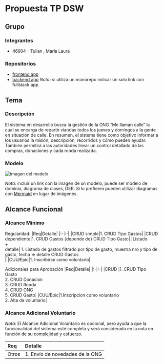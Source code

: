 # Propuesta TP DSW

## Grupo
### Integrantes
* 46904 - Tulian , Maria Laura

### Repositorios
* [frontend app](http://hyperlinkToGihubOrGitlab)
* [backend app](http://hyperlinkToGihubOrGitlab)
*Nota*: si utiliza un monorepo indicar un solo link con fullstack app.

## Tema
### Descripción
El sistema en desarrollo busca la gestión de la ONG “Me llaman calle” la cual se encarga de repartir viandas todos los jueves y domingos a la gente en situación de calle. 
En resumen, el sistema tiene como objetivo informar a los usuarios la misión, descripción, recorridos y cómo pueden ayudar. También permitirá a las autoridades llevar un control detallado de las compras, donaciones y cada ronda realizada.


### Modelo
![imagen del modelo]()

*Nota*: incluir un link con la imagen de un modelo, puede ser modelo de dominio, diagrama de clases, DER. Si lo prefieren pueden utilizar diagramas con [Mermaid](https://mermaid.js.org) en lugar de imágenes.

## Alcance Funcional 

### Alcance Mínimo



Regularidad:
|Req|Detalle|
|:-|:-|
|CRUD simple|1. CRUD Tipo Gastos|
|CRUD dependiente|1. CRUD Gastos {depende de} CRUD Tipo Gasto|
|Listado<br>+<br>detalle| 1. Listado de gastos filtrado por tipo de gasto, muestra nro y tipo de gasto, fecha => detalle CRUD Gastos<br> |
|CUU/Epic|1. Inscribirse como voluntario|


Adicionales para Aprobación
|Req|Detalle|
|:-|:-|
|CRUD |1. CRUD Tipo Gasto<br>2. CRUD Donacion<br>3. CRUD Ronda<br>4. CRUD ONG<br>5. CRUD Gasto|
|CUU/Epic|1.Inscripcion como voluntario<br>2. Alta de voluntario|


### Alcance Adicional Voluntario

*Nota*: El Alcance Adicional Voluntario es opcional, pero ayuda a que la funcionalidad del sistema esté completa y será considerado en la nota en función de su complejidad y esfuerzo.

|Req|Detalle|
|:-|:-|
|Otros|1. Envío de novedades de la ONG|

